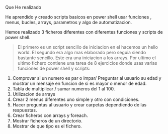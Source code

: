 Que He realizado

He aprendido y creado scripts basicos en power shell usar funciones , menus, bucles, arrays, parametros y algo de automatizacion.

Hemos realizado 3 ficheros diferentes con diferentes funciones y scripts de power shell.
> El primero es un script sencillo de iniciacion en el hacemos un hello world.
> El segundo era algo mas elaborado pero seguia siendo bastante sencillo. Este era una iniciacion a los arrays.
> Por ultimo el ultimo fichero contiene una tarea de 8 ejercicios donde usas varias funciones de power shell y scripts:

1. Comprovar si un numero es par o impar/ Preguntar al usuario su edad y mostrar un mensaje en funcion de si es mayor o menor de edad.
2. Tabla de multiplicar / sumar numeros del 1 al 100.
3. Utilizacion de arrays
4. Crear 2 menus diferentes uno simple y otro con condiciones.
5. Hacer preguntas al usuario y crear carpetas dependiendo de las respuestas.
6. Crear ficheros con arrays y foreach.
7. Mostrar ficheros de un directorio.
8. Mostrar de que tipo es el fichero.